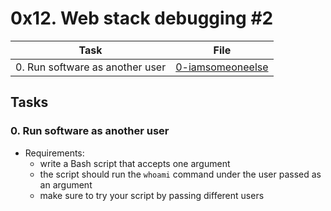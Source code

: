 # 0x12. Web stack debugging #2

| Task | File |
| ---- | ---- |
| 0. Run software as another user | [0-iamsomeoneelse](./0-iamsomeoneelse) |

## Tasks
### 0. Run software as another user
* Requirements:
    * write a Bash script that accepts one argument
    * the script should run the `whoami` command under the user passed as an argument
    * make sure to try your script by passing different users
